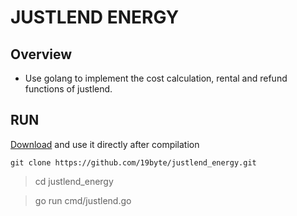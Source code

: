# JUSTLEND ENERGY


## Overview
* Use golang to implement the cost calculation, rental and refund functions of justlend.

## RUN
[Download](https://github.com) and use it directly after compilation

```shell
git clone https://github.com/19byte/justlend_energy.git
```

> cd justlend_energy

> go run cmd/justlend.go






